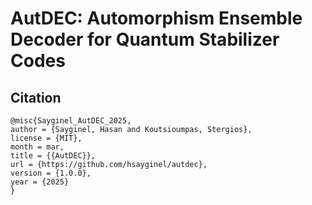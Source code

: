 # AutDEC: Automorphism Ensemble Decoder for Quantum Stabilizer Codes


## Citation 

```
@misc{Sayginel_AutDEC_2025,
author = {Sayginel, Hasan and Koutsioumpas, Stergios},
license = {MIT},
month = mar,
title = {{AutDEC}},
url = {https://github.com/hsayginel/autdec},
version = {1.0.0},
year = {2025}
}
```
